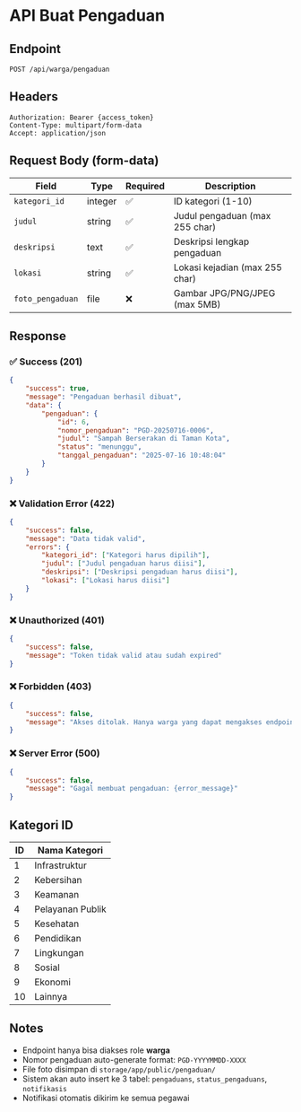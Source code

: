 # API Buat Pengaduan

## Endpoint
```
POST /api/warga/pengaduan
```

## Headers
```
Authorization: Bearer {access_token}
Content-Type: multipart/form-data
Accept: application/json
```

## Request Body (form-data)
| Field | Type | Required | Description |
|-------|------|----------|-------------|
| `kategori_id` | integer | ✅ | ID kategori (1-10) |
| `judul` | string | ✅ | Judul pengaduan (max 255 char) |
| `deskripsi` | text | ✅ | Deskripsi lengkap pengaduan |
| `lokasi` | string | ✅ | Lokasi kejadian (max 255 char) |
| `foto_pengaduan` | file | ❌ | Gambar JPG/PNG/JPEG (max 5MB) |

## Response

### ✅ Success (201)
```json
{
    "success": true,
    "message": "Pengaduan berhasil dibuat",
    "data": {
        "pengaduan": {
            "id": 6,
            "nomor_pengaduan": "PGD-20250716-0006",
            "judul": "Sampah Berserakan di Taman Kota",
            "status": "menunggu",
            "tanggal_pengaduan": "2025-07-16 10:48:04"
        }
    }
}
```

### ❌ Validation Error (422)
```json
{
    "success": false,
    "message": "Data tidak valid",
    "errors": {
        "kategori_id": ["Kategori harus dipilih"],
        "judul": ["Judul pengaduan harus diisi"],
        "deskripsi": ["Deskripsi pengaduan harus diisi"],
        "lokasi": ["Lokasi harus diisi"]
    }
}
```

### ❌ Unauthorized (401)
```json
{
    "success": false,
    "message": "Token tidak valid atau sudah expired"
}
```

### ❌ Forbidden (403)
```json
{
    "success": false,
    "message": "Akses ditolak. Hanya warga yang dapat mengakses endpoint ini"
}
```

### ❌ Server Error (500)
```json
{
    "success": false,
    "message": "Gagal membuat pengaduan: {error_message}"
}
```

## Kategori ID
| ID | Nama Kategori |
|----|---------------|
| 1 | Infrastruktur |
| 2 | Kebersihan |
| 3 | Keamanan |
| 4 | Pelayanan Publik |
| 5 | Kesehatan |
| 6 | Pendidikan |
| 7 | Lingkungan |
| 8 | Sosial |
| 9 | Ekonomi |
| 10 | Lainnya |

## Notes
- Endpoint hanya bisa diakses role **warga**
- Nomor pengaduan auto-generate format: `PGD-YYYYMMDD-XXXX`
- File foto disimpan di `storage/app/public/pengaduan/`
- Sistem akan auto insert ke 3 tabel: `pengaduans`, `status_pengaduans`, `notifikasis`
- Notifikasi otomatis dikirim ke semua pegawai
